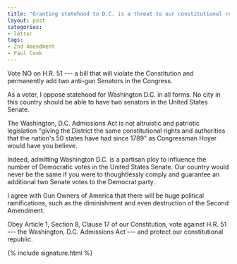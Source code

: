 ```yaml
---
title: "Granting statehood to D.C. is a threat to our constitutional republic and the 2A"
layout: post
categories:
- letter
tags:
- 2nd Amendment
- Paul Cook
---
```


Vote NO on H.R. 51 --- a bill that will violate the Constitution and permanently add two anti-gun Senators in the Congress.

As a voter, I oppose statehood for Washington D.C. in all forms. No city in this country should be able to have two senators in the United States Senate.

The Washington, D.C. Admissions Act is not altruistic and patriotic legislation "giving the District the same constitutional rights and authorities that the nation's 50 states have had since 1789" as Congressman Hoyer would have you believe.

Indeed, admitting Washington D.C. is a partisan ploy to influence the number of Democratic votes in the United States Senate. Our country would never be the same if you were to thoughtlessly comply and guarantee an additional two Senate votes to the Democrat party.

I agree with Gun Owners of America that there will be huge political ramifications, such as the diminishment and even destruction of the Second Amendment.

Obey Article 1, Section 8, Clause 17 of our Constitution, vote against H.R. 51 --- the Washington, D.C. Admissions Act --- and protect our constitutional republic.

{% include signature.html %}
